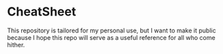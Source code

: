 # CheatSheet
This repository is tailored for my personal use, but I want to make it public because I hope this repo will serve as a useful reference for all who come hither.

